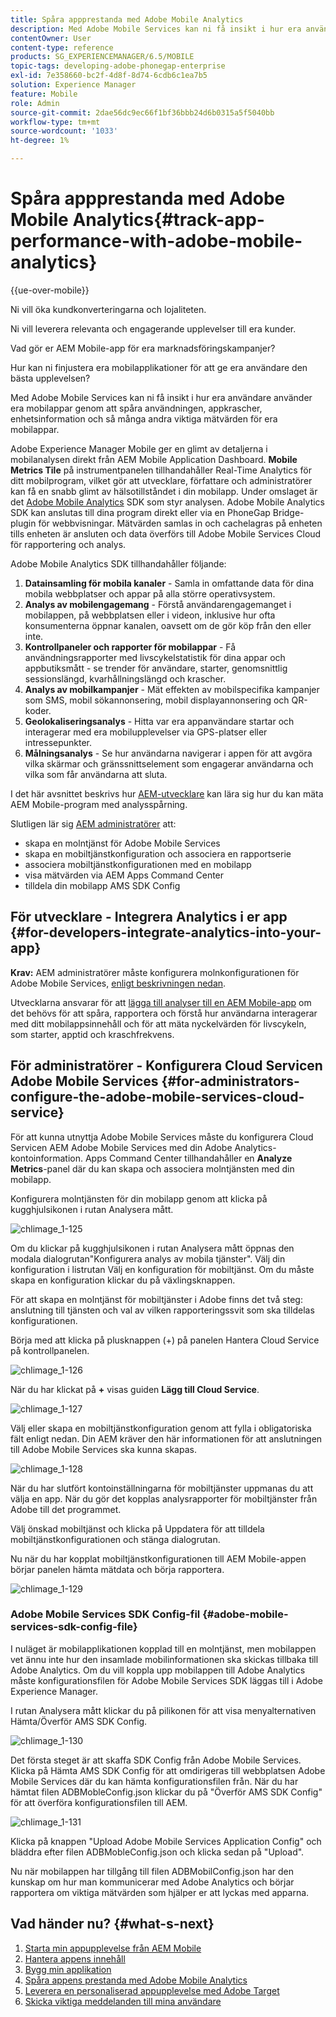 ```yaml
---
title: Spåra appprestanda med Adobe Mobile Analytics
description: Med Adobe Mobile Services kan ni få insikt i hur era användare använder era mobilappar genom att spåra användningen, appkrascher, enhetsinformation och så många andra viktiga mätvärden för era mobilappar. Följ den här sidan om du vill veta mer.
contentOwner: User
content-type: reference
products: SG_EXPERIENCEMANAGER/6.5/MOBILE
topic-tags: developing-adobe-phonegap-enterprise
exl-id: 7e358660-bc2f-4d8f-8d74-6cdb6c1ea7b5
solution: Experience Manager
feature: Mobile
role: Admin
source-git-commit: 2dae56dc9ec66f1bf36bbb24d6b0315a5f5040bb
workflow-type: tm+mt
source-wordcount: '1033'
ht-degree: 1%

---
```


# Spåra appprestanda med Adobe Mobile Analytics{#track-app-performance-with-adobe-mobile-analytics}

{{ue-over-mobile}}

Ni vill öka kundkonverteringarna och lojaliteten.

Ni vill leverera relevanta och engagerande upplevelser till era kunder.

Vad gör er AEM Mobile-app för era marknadsföringskampanjer?

Hur kan ni finjustera era mobilapplikationer för att ge era användare den bästa upplevelsen?

Med Adobe Mobile Services kan ni få insikt i hur era användare använder era mobilappar genom att spåra användningen, appkrascher, enhetsinformation och så många andra viktiga mätvärden för era mobilappar.

Adobe Experience Manager Mobile ger en glimt av detaljerna i mobilanalysen direkt från AEM Mobile Application Dashboard. **Mobile Metrics Tile** på instrumentpanelen tillhandahåller Real-Time Analytics för ditt mobilprogram, vilket gör att utvecklare, författare och administratörer kan få en snabb glimt av hälsotillståndet i din mobilapp. Under omslaget är det [Adobe Mobile Analytics](https://business.adobe.com/products/analytics/mobile-marketing.html) SDK som styr analysen. Adobe Mobile Analytics SDK kan anslutas till dina program direkt eller via en PhoneGap Bridge-plugin för webbvisningar. Mätvärden samlas in och cachelagras på enheten tills enheten är ansluten och data överförs till Adobe Mobile Services Cloud för rapportering och analys.

Adobe Mobile Analytics SDK tillhandahåller följande:

1. **Datainsamling för mobila kanaler** - Samla in omfattande data för dina mobila webbplatser och appar på alla större operativsystem.
1. **Analys av mobilengagemang** - Förstå användarengagemanget i mobilappen, på webbplatsen eller i videon, inklusive hur ofta konsumenterna öppnar kanalen, oavsett om de gör köp från den eller inte.
1. **Kontrollpaneler och rapporter för mobilappar** - Få användningsrapporter med livscykelstatistik för dina appar och appbutiksmått - se trender för användare, starter, genomsnittlig sessionslängd, kvarhållningslängd och krascher.
1. **Analys av mobilkampanjer** - Mät effekten av mobilspecifika kampanjer som SMS, mobil sökannonsering, mobil displayannonsering och QR-koder.
1. **Geolokaliseringsanalys** - Hitta var era appanvändare startar och interagerar med era mobilupplevelser via GPS-platser eller intressepunkter.
1. **Målningsanalys** - Se hur användarna navigerar i appen för att avgöra vilka skärmar och gränssnittselement som engagerar användarna och vilka som får användarna att sluta.

I det här avsnittet beskrivs hur [AEM-utvecklare](#developers) kan lära sig hur du kan mäta AEM Mobile-program med analysspårning.

Slutligen lär sig [AEM administratörer](#administrators) att:

* skapa en molntjänst för Adobe Mobile Services
* skapa en mobiltjänstkonfiguration och associera en rapportserie
* associera mobiltjänstkonfigurationen med en mobilapp
* visa mätvärden via AEM Apps Command Center
* tilldela din mobilapp AMS SDK Config

## För utvecklare - Integrera Analytics i er app {#for-developers-integrate-analytics-into-your-app}

**Krav:** AEM administratörer måste konfigurera molnkonfigurationen för Adobe Mobile Services, [enligt beskrivningen nedan](#amscloudserviceconfig).

Utvecklarna ansvarar för att [lägga till analyser till en AEM Mobile-app](/help/mobile/phonegap-add-analytics-to-apps.md) om det behövs för att spåra, rapportera och förstå hur användarna interagerar med ditt mobilappsinnehåll och för att mäta nyckelvärden för livscykeln, som starter, apptid och kraschfrekvens.

## För administratörer - Konfigurera Cloud Servicen Adobe Mobile Services {#for-administrators-configure-the-adobe-mobile-services-cloud-service}

För att kunna utnyttja Adobe Mobile Services måste du konfigurera Cloud Servicen AEM Adobe Mobile Services med din Adobe Analytics-kontoinformation. Apps Command Center tillhandahåller en **Analyze Metrics**-panel där du kan skapa och associera molntjänsten med din mobilapp.

Konfigurera molntjänsten för din mobilapp genom att klicka på kugghjulsikonen i rutan Analysera mått.

![chlimage_1-125](assets/chlimage_1-125.png)

Om du klickar på kugghjulsikonen i rutan Analysera mått öppnas den modala dialogrutan&quot;Konfigurera analys av mobila tjänster&quot;. Välj din konfiguration i listrutan Välj en konfiguration för mobiltjänst. Om du måste skapa en konfiguration klickar du på växlingsknappen.

För att skapa en molntjänst för mobiltjänster i Adobe finns det två steg: anslutning till tjänsten och val av vilken rapporteringssvit som ska tilldelas konfigurationen.

Börja med att klicka på plusknappen (+) på panelen Hantera Cloud Service på kontrollpanelen.

![chlimage_1-126](assets/chlimage_1-126.png)

När du har klickat på **+** visas guiden **Lägg till Cloud Service**.

![chlimage_1-127](assets/chlimage_1-127.png)

Välj eller skapa en mobiltjänstkonfiguration genom att fylla i obligatoriska fält enligt nedan. Din AEM kräver den här informationen för att anslutningen till Adobe Mobile Services ska kunna skapas.

![chlimage_1-128](assets/chlimage_1-128.png)

När du har slutfört kontoinställningarna för mobiltjänster uppmanas du att välja en app. När du gör det kopplas analysrapporter för mobiltjänster från Adobe till det programmet.

Välj önskad mobiltjänst och klicka på Uppdatera för att tilldela mobiltjänstkonfigurationen och stänga dialogrutan.

Nu när du har kopplat mobiltjänstkonfigurationen till AEM Mobile-appen börjar panelen hämta mätdata och börja rapportera.

![chlimage_1-129](assets/chlimage_1-129.png)

### Adobe Mobile Services SDK Config-fil {#adobe-mobile-services-sdk-config-file}

I nuläget är mobilapplikationen kopplad till en molntjänst, men mobilappen vet ännu inte hur den insamlade mobilinformationen ska skickas tillbaka till Adobe Analytics. Om du vill koppla upp mobilappen till Adobe Analytics måste konfigurationsfilen för Adobe Mobile Services SDK läggas till i Adobe Experience Manager.

I rutan Analysera mått klickar du på pilikonen för att visa menyalternativen Hämta/Överför AMS SDK Config.

![chlimage_1-130](assets/chlimage_1-130.png)

Det första steget är att skaffa SDK Config från Adobe Mobile Services. Klicka på Hämta AMS SDK Config för att omdirigeras till webbplatsen Adobe Mobile Services där du kan hämta konfigurationsfilen från. När du har hämtat filen ADBMobleConfig.json klickar du på &quot;Överför AMS SDK Config&quot; för att överföra konfigurationsfilen till AEM.

![chlimage_1-131](assets/chlimage_1-131.png)

Klicka på knappen &quot;Upload Adobe Mobile Services Application Config&quot; och bläddra efter filen ADBMobleConfig.json och klicka sedan på &quot;Upload&quot;.

Nu när mobilappen har tillgång till filen ADBMobilConfig.json har den kunskap om hur man kommunicerar med Adobe Analytics och börjar rapportera om viktiga mätvärden som hjälper er att lyckas med apparna.

## Vad händer nu? {#what-s-next}

1. [Starta min appupplevelse från AEM Mobile](/help/mobile/starting-aem-phonegap-app.md)
1. [Hantera appens innehåll](/help/mobile/phonegap-manage-app-content.md)
1. [Bygg min applikation](/help/mobile/building-app-mobile-phonegap.md)
1. [Spåra appens prestanda med Adobe Mobile Analytics](/help/mobile/phonegap-intro-to-app-analytics.md)
1. [Leverera en personaliserad appupplevelse med Adobe Target](/help/mobile/phonegap-aem-mobile-content-personalization.md)
1. [Skicka viktiga meddelanden till mina användare](/help/mobile/phonegap-push-notifications.md)
